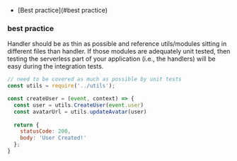 * [Best practice](#best practice)

### best practice

Handler should be as thin as possible and reference utils/modules sitting in different files than handler. If those modules are adequately unit tested, then testing the serverless part of your application (i.e., the handlers) will be easy during the integration tests.

```js
// need to be covered as much as possible by unit tests
const utils = require('../utils');

const createUser = (event, context) => {
  const user = utils.CreateUser(event.user)
  const avatarUrl = utils.updateAvatar(user)
  
  return {
    statusCode: 200,
    body: 'User Created!'
  };
}
```




